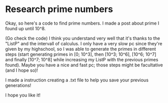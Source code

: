 # Research prime numbers

Okay, so here's a code to find prime numbers. I made a post about prime I found up until 10^8. 

(Go check the code) I think you understand very well that it's thanks to the "ListP" and the intervall of calculus. I only have a very slow pc since they're given by my highschool, so I was able to generate the primes in different steps (start generating primes in [0; 10^3], then [10^3; 10^6], [10^6; 10^7] and finally [10^7; 10^8] while increasing my ListP with the previous primes found). Maybe you have a nice and fast pc; those steps might be facultative (and I hope so)! 

I made a instruction creating a .txt file to help you save your previous generations!

I hope you like it!
